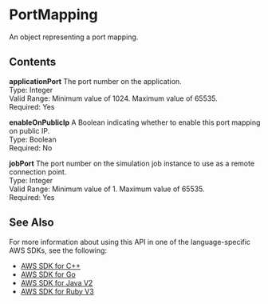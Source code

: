 # PortMapping<a name="API_PortMapping"></a>

An object representing a port mapping\.

## Contents<a name="API_PortMapping_Contents"></a>

 **applicationPort**   <a name="robomaker-Type-PortMapping-applicationPort"></a>
The port number on the application\.  
Type: Integer  
Valid Range: Minimum value of 1024\. Maximum value of 65535\.  
Required: Yes

 **enableOnPublicIp**   <a name="robomaker-Type-PortMapping-enableOnPublicIp"></a>
A Boolean indicating whether to enable this port mapping on public IP\.  
Type: Boolean  
Required: No

 **jobPort**   <a name="robomaker-Type-PortMapping-jobPort"></a>
The port number on the simulation job instance to use as a remote connection point\.   
Type: Integer  
Valid Range: Minimum value of 1\. Maximum value of 65535\.  
Required: Yes

## See Also<a name="API_PortMapping_SeeAlso"></a>

For more information about using this API in one of the language\-specific AWS SDKs, see the following:
+  [AWS SDK for C\+\+](https://docs.aws.amazon.com/goto/SdkForCpp/robomaker-2018-06-29/PortMapping) 
+  [AWS SDK for Go](https://docs.aws.amazon.com/goto/SdkForGoV1/robomaker-2018-06-29/PortMapping) 
+  [AWS SDK for Java V2](https://docs.aws.amazon.com/goto/SdkForJavaV2/robomaker-2018-06-29/PortMapping) 
+  [AWS SDK for Ruby V3](https://docs.aws.amazon.com/goto/SdkForRubyV3/robomaker-2018-06-29/PortMapping) 